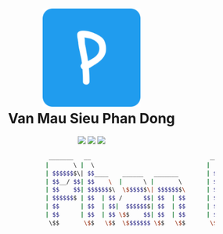 <h1 align="center">
  <br>
  <a href="https://flyingfishh.github.io/vanmausieuphandong/"><img src="img/logo.png" alt="VanMauSieuPhanDong" width="200"></a>
  <br>
  Van Mau Sieu Phan Dong
  <br>
</h1>

<p align="center">
  <a href=""><img src="https://img.shields.io/github/last-commit/flyingfishh/vanmausieuphandong?color=yellow&logo=github&style=flat-square"></a>
  <a href=""><img src="https://img.shields.io/github/contributors/flyingfishh/vanmausieuphandong?color=orange&style=flat-square"></a>
  <a href=""><img src="https://img.shields.io/discord/644592617090318346?color=blue&logo=discord&logoColor=white&style=flat-square"></a>
</p>

```sh
                       _______   __                                  _______                                
                      |       \ |  \                                |       \                               
                      | $$$$$$$\| $$____    ______   _______        | $$$$$$$\  ______   _______    ______  
                      | $$__/ $$| $$    \  |      \ |       \       | $$  | $$ /      \ |       \  /      \ 
                      | $$    $$| $$$$$$$\  \$$$$$$\| $$$$$$$\      | $$  | $$|  $$$$$$\| $$$$$$$\|  $$$$$$\
                      | $$$$$$$ | $$  | $$ /      $$| $$  | $$      | $$  | $$| $$  | $$| $$  | $$| $$  | $$
                      | $$      | $$  | $$|  $$$$$$$| $$  | $$      | $$__/ $$| $$__/ $$| $$  | $$| $$__| $$
                      | $$      | $$  | $$ \$$    $$| $$  | $$      | $$    $$ \$$    $$| $$  | $$ \$$    $$
                       \$$       \$$   \$$  \$$$$$$$ \$$   \$$       \$$$$$$$   \$$$$$$  \$$   \$$ _\$$$$$$$
                                                                                                  |  \__| $$
                                                                                                   \$$    $$
                                                                                                    \$$$$$$ 
```
